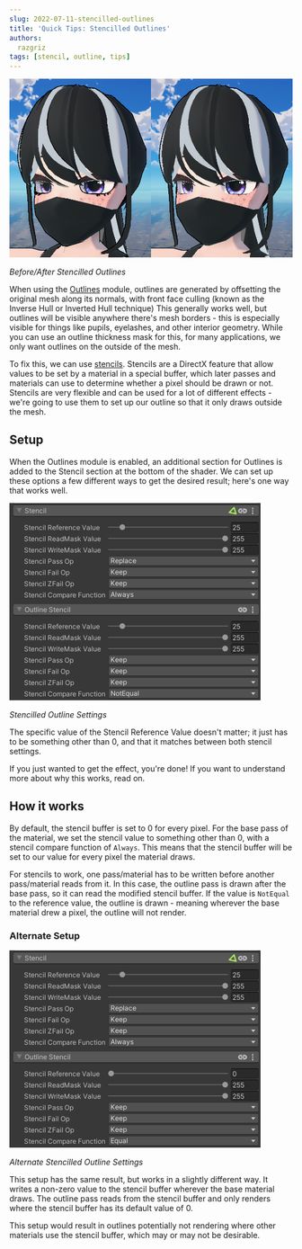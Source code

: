 ```yaml
---
slug: 2022-07-11-stencilled-outlines
title: 'Quick Tips: Stencilled Outlines'
authors:
  razgriz
tags: [stencil, outline, tips]
---
```


![Before and After Stencilled Outlines](stencilled-outlines-fixed.png)

*Before/After Stencilled Outlines*

When using the [Outlines](/outlines/main) module, outlines are generated by offsetting the original mesh along its normals, with front face culling (known as the Inverse Hull or Inverted Hull technique) This generally works well, but outlines will be visible anywhere there's mesh borders - this is especially visible for things like pupils, eyelashes, and other interior geometry. While you can use an outline thickness mask for this, for many applications, we only want outlines on the outside of the mesh.

To fix this, we can use [stencils](/rendering/stencil). Stencils are a DirectX feature that allow values to be set by a material in a special buffer, which later passes and materials can use to determine whether a pixel should be drawn or not. Stencils are very flexible and can be used for a lot of different effects - we're going to use them to set up our outline so that it only draws outside the mesh.

## Setup

When the Outlines module is enabled, an additional section for Outlines is added to the Stencil section at the bottom of the shader. We can set up these options a few different ways to get the desired result; here's one way that works well.

![Stencilled Outline Settings](stencilled-outlines-settings.png)

*Stencilled Outline Settings*

The specific value of the Stencil Reference Value doesn't matter; it just has to be something other than 0, and that it matches between both stencil settings.

If you just wanted to get the effect, you're done! If you want to understand more about why this works, read on.

## How it works

By default, the stencil buffer is set to 0 for every pixel. For the base pass of the material, we set the stencil value to something other than 0, with a stencil compare function of `Always`. This means that the stencil buffer will be set to our value for every pixel the material draws.

For stencils to work, one pass/material has to be written before another pass/material reads from it. In this case, the outline pass is drawn after the base pass, so it can read the modified stencil buffer. If the value is `NotEqual` to the reference value, the outline is drawn - meaning wherever the base material drew a pixel, the outline will not render.

### Alternate Setup

![Alternate Stencilled Outline Settings](stencilled-outlines-settings2.png)

*Alternate Stencilled Outline Settings*

This setup has the same result, but works in a slightly different way. It writes a non-zero value to the stencil buffer wherever the base material draws. The outline pass reads from the stencil buffer and only renders where the stencil buffer has its default value of 0.

This setup would result in outlines potentially not rendering where other materials use the stencil buffer, which may or may not be desirable.

